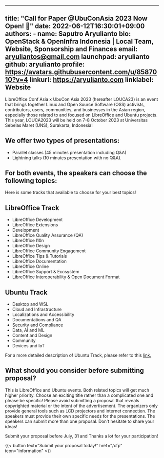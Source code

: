 
---
title: "Call for Paper @UbuConAsia 2023 Now Open! 📢"
date: 2022-06-12T16:30:01+09:00
authors:
    - name: Saputro Aryulianto
      bio: OpenStack & OpenInfra Indonesia | Local Team, Website, Sponsorship and Finances
      email: aryuliantos@gmail.com
      launchpad: aryulianto
      github: aryulianto
      profile: https://avatars.githubusercontent.com/u/8587010?v=4
      linkurl: https://aryulianto.com
      linklabel: Website
---

LibreOffice Conf Asia x UbuCon Asia 2023 (hereafter LOUCA23) is an event that brings together Linux and Open Source Software (OSS) activists, contributors, users, communities, and businesses in the Asian region, especially those related to and focused on LibreOffice and Ubuntu projects. This year, LOUCA2023 will be held on 7-8 October 2023 at Universitas Sebelas Maret (UNS), Surakarta, Indonesia!

## We offer two types of presentations:
* Parallel classes (45 minutes presentation including Q&A)
* Lightning talks (10 minutes presentation with no Q&A).

## For both events, the speakers can choose the following topics:

Here is some tracks that available to choose for your best topics!

## LibreOffice Track
* LibreOffice Development
* LibreOffice Extensions 
* Development
* LibreOffice Quality Assurance (QA)
* LibreOffice l10n
* LibreOffice Design
* LibreOffice Community Engagement
* LibreOffice Tips & Tutorials
* LibreOffice Documentation
* LibreOffice Online
* LibreOffice Support & Ecosystem
* LibreOffice Interoperability & Open Document Format

##  Ubuntu Track
* Desktop and WSL
* Cloud and Infrastructure
* Localizations and Accessibility
* Documentations and QA
* Security and Compliance
* Data, AI and ML
* Content and Design
* Community
* Devices and IoT

For a more detailed description of Ubuntu Track, please refer to this [link.](https://events.canonical.com/event/13/program.pdf)

## What should you consider before submitting proposal?
This is LibreOffice and Ubuntu events. Both related topics will get much higher priority.
Choose an exciting title rather than a complicated one and please be specific!
Please avoid submitting a proposal that reveals copyrighted material or the intent of the advertisement.
The organizers only provide general tools such as LCD projectors and internet connection. The speakers must provide their own specific needs for the presentations.
The speakers can submit more than one proposal. Don't hesitate to share your ideas!

Submit your proposal before July, 31 and Thanks a lot for your participation!

{{< button text="Submit your proposal today!" href="/cfp" icon="information" >}}

